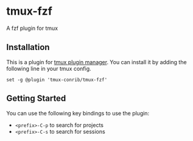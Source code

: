 # tmux-fzf

A fzf plugin for tmux

## Installation

This is a plugin for [tmux plugin
manager](https://github.com/tmux-plugins/tpm). You can install it by adding the
following line in your tmux config.

```shell
set -g @plugin 'tmux-conrib/tmux-fzf'
```

## Getting Started

You can use the following key bindings to use the plugin:

- `<prefix>-C-p` to search for projects
- `<prefix>-C-s` to search for sessions
